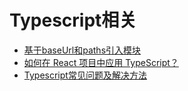 # Typescript相关

- [基于baseUrl和paths引入模块](/typescript/paths.md)
- [如何在 React 项目中应用 TypeScript？](/typescript/react.md)
- [Typescript常见问题及解决方法](/typescript/problem.md)